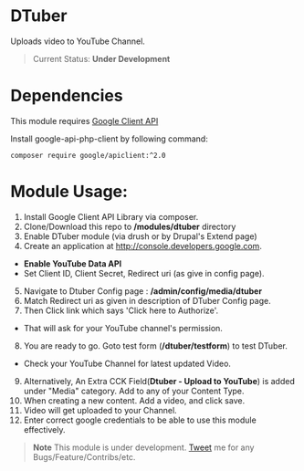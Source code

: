 # DTuber
Uploads video to YouTube Channel.

> Current Status: **Under Development**

# Dependencies

This module requires
[Google Client API](https://github.com/google/google-api-php-client)

Install google-api-php-client by following command:

`composer require google/apiclient:^2.0`

# Module Usage:
1. Install Google Client API Library via composer.
2. Clone/Download this repo to **/modules/dtuber** directory
3. Enable DTuber module (via drush or by Drupal's Extend page)
4. Create an application at http://console.developers.google.com.
 - **Enable YouTube Data API**
 - Set Client ID, Client Secret, Redirect uri (as give in config page).
5. Navigate to Dtuber Config page : **/admin/config/media/dtuber**
6. Match Redirect uri as given in description of DTuber Config page.
7. Then Click link which says 'Click here to Authorize'.
 - That will ask for your YouTube channel's permission.
8. You are ready to go. Goto test form (**/dtuber/testform**) to test DTuber.
 - Check your YouTube Channel for latest updated Video.
9. Alternatively, An Extra CCK Field(**Dtuber - Upload to YouTube**) is added
under "Media" category. Add to any of your Content Type.
10. When creating a new content. Add a video, and click save.
11. Video will get uploaded to your Channel.
12. Enter correct google credentials to be able to use this module effectively.

> **Note**
> This module is under development.
> [Tweet](http://twitter.com/JayKandari) me for any Bugs/Feature/Contribs/etc.
